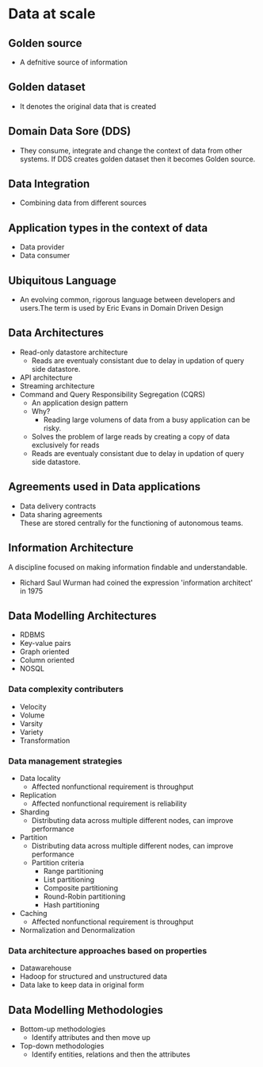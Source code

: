 # Data at scale

## Golden source
 - A defnitive source of information
## Golden dataset
 - It denotes the original data that is created
## Domain Data Sore (DDS)
 - They consume, integrate and change the context of data from other systems. If DDS creates golden dataset then it becomes Golden source.
## Data Integration
 - Combining data from different sources
## Application types in the context of data
 - Data provider
 - Data consumer
## Ubiquitous Language 
 - An evolving common, rigorous language between developers and users.The term is used by Eric Evans in Domain Driven Design

## Data Architectures
 + Read-only datastore architecture
   - Reads are eventualy consistant due to delay in updation of query side datastore.
 + API architecture
 + Streaming architecture
 + Command and Query Responsibility Segregation (CQRS) 
   - An application design pattern
   - Why? 
      * Reading large volumens of data from a busy application can be risky.
   - Solves the problem of large reads by creating a copy of data exclusively for reads
   - Reads are eventualy consistant due to delay in updation of query side datastore.
## Agreements used in Data applications
 - Data delivery contracts 
 - Data sharing agreements  
 These are stored centrally for the functioning of autonomous teams.

## Information Architecture
 A discipline focused on making information findable and understandable.
 - Richard Saul Wurman had coined the expression 'information architect' in 1975

## Data Modelling Architectures
 + RDBMS
 + Key-value pairs
 + Graph oriented
 + Column oriented
 + NOSQL
### Data complexity contributers
 + Velocity
 + Volume
 + Varsity
 + Variety
 + Transformation
### Data management strategies
 + Data locality
   - Affected nonfunctional requirement is throughput
 + Replication
   - Affected nonfunctional requirement is reliability
 + Sharding 
   - Distributing data across multiple different nodes, can improve performance
 + Partition
   * Distributing data across multiple different nodes, can improve performance
   * Partition criteria
     - Range partitioning
     - List partitioning
     - Composite partitioning
     - Round-Robin partitioning
     - Hash partitioning
 + Caching
   - Affected nonfunctional requirement is throughput
 + Normalization and Denormalization

### Data architecture approaches based on properties
 + Datawarehouse
 + Hadoop for structured and unstructured data
 + Data lake to keep data in original form

## Data Modelling Methodologies
 + Bottom-up methodologies
   - Identify attributes and then move up
 + Top-down methodologies
   - Identify entities, relations and then the attributes


